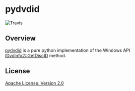 # pydvdid

![Travis][1]

## Overview

[pydvdid][2] is a pure python implementation of the Windows API [IDvdInfo2::GetDiscID][3] method.

## License

[Apache License, Version 2.0][4]

  [1]: https://img.shields.io/travis/sjwood/pydvdid/master.svg
  [2]: https://github.com/sjwood/pydvdid
  [3]: https://msdn.microsoft.com/en-us/library/windows/desktop/dd376453.aspx
  [4]: https://raw.githubusercontent.com/sjwood/pydvdid/master/LICENSE
